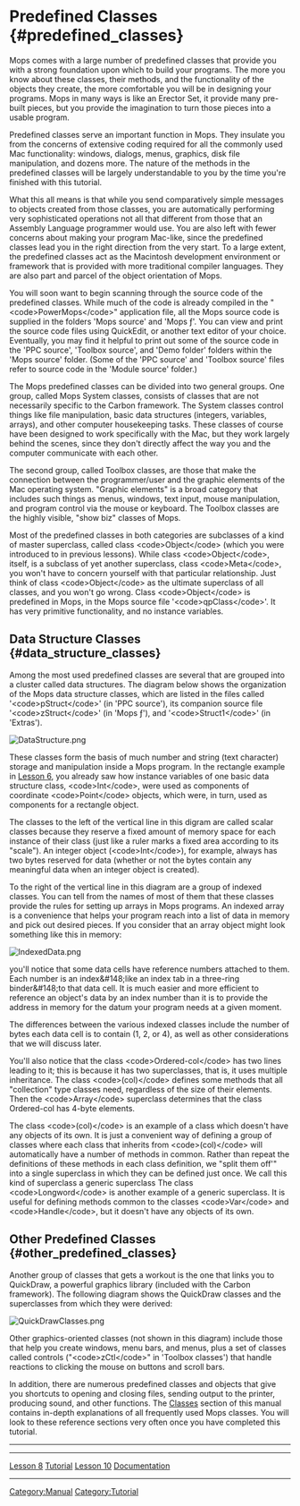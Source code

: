 Predefined Classes {#predefined_classes}
==================

Mops comes with a large number of predefined classes that provide you
with a strong foundation upon which to build your programs. The more you
know about these classes, their methods, and the functionality of the
objects they create, the more comfortable you will be in designing your
programs. Mops in many ways is like an Erector Set, it provide many
pre-built pieces, but you provide the imagination to turn those pieces
into a usable program.

Predefined classes serve an important function in Mops. They insulate
you from the concerns of extensive coding required for all the commonly
used Mac functionality: windows, dialogs, menus, graphics, disk file
manipulation, and dozens more. The nature of the methods in the
predefined classes will be largely understandable to you by the time
you\'re finished with this tutorial.

What this all means is that while you send comparatively simple messages
to objects created from those classes, you are automatically performing
very sophisticated operations not all that different from those that an
Assembly Language programmer would use. You are also left with fewer
concerns about making your program Mac-like, since the predefined
classes lead you in the right direction from the very start. To a large
extent, the predefined classes act as the Macintosh development
environment or framework that is provided with more traditional compiler
languages. They are also part and parcel of the object orientation of
Mops.

You will soon want to begin scanning through the source code of the
predefined classes. While much of the code is already compiled in the
\"\<code\>PowerMops\</code\>\" application file, all the Mops source
code is supplied in the folders \'Mops source\' and \'Mops &fnof;\'. You
can view and print the source code files using QuickEdit, or another
text editor of your choice. Eventually, you may find it helpful to print
out some of the source code in the \'PPC source\', \'Toolbox source\',
and \'Demo folder\' folders within the \'Mops source\' folder. (Some of
the \'PPC source\' and \'Toolbox source\' files refer to source code in
the \'Module source\' folder.)

The Mops predefined classes can be divided into two general groups. One
group, called Mops System classes, consists of classes that are not
necessarily specific to the Carbon framework. The System classes control
things like file manipulation, basic data structures (integers,
variables, arrays), and other computer housekeeping tasks. These classes
of course have been designed to work specifically with the Mac, but they
work largely behind the scenes, since they don\'t directly affect the
way you and the computer communicate with each other.

The second group, called Toolbox classes, are those that make the
connection between the programmer/user and the graphic elements of the
Mac operating system. \"Graphic elements\" is a broad category that
includes such things as menus, windows, text input, mouse manipulation,
and program control via the mouse or keyboard. The Toolbox classes are
the highly visible, \"show biz\" classes of Mops.

Most of the predefined classes in both categories are subclasses of a
kind of master superclass, called class \<code\>Object\</code\> (which
you were introduced to in previous lessons). While class
\<code\>Object\</code\>, itself, is a subclass of yet another
superclass, class \<code\>Meta\</code\>, you won\'t have to concern
yourself with that particular relationship. Just think of class
\<code\>Object\</code\> as the ultimate superclass of all classes, and
you won\'t go wrong. Class \<code\>Object\</code\> is predefined in
Mops, in the Mops source file \'\<code\>qpClass\</code\>\'. It has very
primitive functionality, and no instance variables.

Data Structure Classes {#data_structure_classes}
----------------------

Among the most used predefined classes are several that are grouped into
a cluster called data structures. The diagram below shows the
organization of the Mops data structure classes, which are listed in the
files called \'\<code\>pStruct\</code\>\' (in \'PPC source\'), its
companion source file \'\<code\>zStruct\</code\>\' (in \'Mops &fnof;\'),
and \'\<code\>Struct1\</code\>\' (in \'Extras\').

![](DataStructure.png "DataStructure.png")

These classes form the basis of much number and string (text character)
storage and manipulation inside a Mops program. In the rectangle example
in [Lesson 6](Lesson_6 "wikilink"), you already saw how instance
variables of one basic data structure class, \<code\>Int\</code\>, were
used as components of coordinate \<code\>Point\</code\> objects, which
were, in turn, used as components for a rectangle object.

The classes to the left of the vertical line in this digram are called
scalar classes because they reserve a fixed amount of memory space for
each instance of their class (just like a ruler marks a fixed area
according to its \"scale\"). An integer object (\<code\>Int\</code\>),
for example, always has two bytes reserved for data (whether or not the
bytes contain any meaningful data when an integer object is created).

To the right of the vertical line in this diagram are a group of indexed
classes. You can tell from the names of most of them that these classes
provide the rules for setting up arrays in Mops programs. An indexed
array is a convenience that helps your program reach into a list of data
in memory and pick out desired pieces. If you consider that an array
object might look something like this in memory:

![](IndexedData.png "IndexedData.png")

you\'ll notice that some data cells have reference numbers attached to
them. Each number is an index&\#148;like an index tab in a three-ring
binder&\#148;to that data cell. It is much easier and more efficient to
reference an object\'s data by an index number than it is to provide the
address in memory for the datum your program needs at a given moment.

The differences between the various indexed classes include the number
of bytes each data cell is to contain (1, 2, or 4), as well as other
considerations that we will discuss later.

You\'ll also notice that the class \<code\>Ordered-col\</code\> has two
lines leading to it; this is because it has two superclasses, that is,
it uses multiple inheritance. The class \<code\>(col)\</code\> defines
some methods that all \"collection\" type classes need, regardless of
the size of their elements. Then the \<code\>Array\</code\> superclass
determines that the class Ordered-col has 4-byte elements.

The class \<code\>(col)\</code\> is an example of a class which doesn\'t
have any objects of its own. It is just a convenient way of defining a
group of classes where each class that inherits from
\<code\>(col)\</code\> will automatically have a number of methods in
common. Rather than repeat the definitions of these methods in each
class definition, we \"split them off\'\" into a single superclass in
which they can be defined just once. We call this kind of superclass a
generic superclass The class \<code\>Longword\</code\> is another
example of a generic superclass. It is useful for defining methods
common to the classes \<code\>Var\</code\> and \<code\>Handle\</code\>,
but it doesn\'t have any objects of its own.

Other Predefined Classes {#other_predefined_classes}
------------------------

Another group of classes that gets a workout is the one that links you
to QuickDraw, a powerful graphics library (included with the Carbon
framework). The following diagram shows the QuickDraw classes and the
superclasses from which they were derived:

![](QuickDrawClasses.png "QuickDrawClasses.png")

Other graphics-oriented classes (not shown in this diagram) include
those that help you create windows, menu bars, and menus, plus a set of
classes called controls (\"\<code\>zCtl\</code\>\" in \'Toolbox
classes\') that handle reactions to clicking the mouse on buttons and
scroll bars.

In addition, there are numerous predefined classes and objects that give
you shortcuts to opening and closing files, sending output to the
printer, producing sound, and other functions. The
[Classes](Classes "wikilink") section of this manual contains in-depth
explanations of all frequently used Mops classes. You will look to these
reference sections very often once you have completed this tutorial.

------------------------------------------------------------------------

  ------------------------------------------- --------------------------------- -----------------------------------
  [Lesson 8](Lesson_8 "wikilink")             [Tutorial](Tutorial "wikilink")   [Lesson 10](Lesson_10 "wikilink")
  [Documentation](Documentation "wikilink")                                     
  ------------------------------------------- --------------------------------- -----------------------------------

[Category:Manual](Category:Manual "wikilink")
[Category:Tutorial](Category:Tutorial "wikilink")

